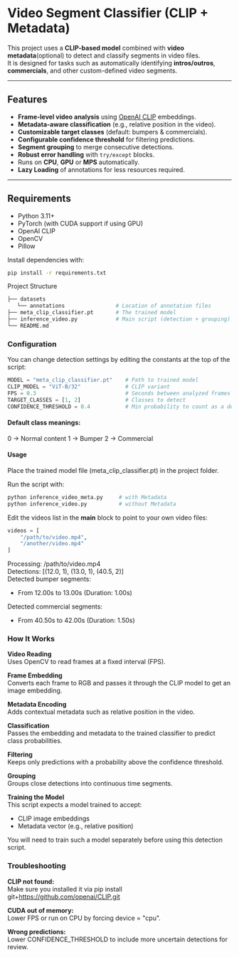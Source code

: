 # Video Segment Classifier (CLIP + Metadata)

This project uses a **CLIP-based model** combined with **video metadata**(optional) to detect and classify segments in video files.  
It is designed for tasks such as automatically identifying **intros/outros**, **commercials**, and other custom-defined video segments.

---

## Features

- **Frame-level video analysis** using [OpenAI CLIP](https://github.com/openai/CLIP) embeddings.
- **Metadata-aware classification** (e.g., relative position in the video).
- **Customizable target classes** (default: bumpers & commercials).
- **Configurable confidence threshold** for filtering predictions.
- **Segment grouping** to merge consecutive detections.
- **Robust error handling** with `try/except` blocks.
- Runs on **CPU**, **GPU** or **MPS** automatically.
- **Lazy Loading** of annotations for less resources required.

---

## Requirements

- Python 3.11+
- PyTorch (with CUDA support if using GPU)
- OpenAI CLIP
- OpenCV
- Pillow

Install dependencies with:

```bash
pip install -r requirements.txt
```
Project Structure
```bash
├── datasets
   └── annotations                # Location of annotation files
├── meta_clip_classifier.pt       # The trained model
├── inference_video.py            # Main script (detection + grouping)
└── README.md                     
```
### Configuration
You can change detection settings by editing the constants at the top of the script:

```python
MODEL = "meta_clip_classifier.pt"    # Path to trained model
CLIP_MODEL = "ViT-B/32"              # CLIP variant
FPS = 0.3                            # Seconds between analyzed frames
TARGET_CLASSES = [1, 2]              # Classes to detect
CONFIDENCE_THRESHOLD = 0.4           # Min probability to count as a detection
```
#### Default class meanings:  
0 → Normal content  1 → Bumper  2 → Commercial

#### Usage  
Place the trained model file (meta_clip_classifier.pt) in the project folder.

Run the script with:

```bash
python inference_video_meta.py     # with Metadata
python inference_video.py          # without Metadata
```
Edit the videos list in the __main__ block to point to your own video files:

```python
videos = [
    "/path/to/video.mp4",
    "/another/video.mp4"
]
```

Processing: /path/to/video.mp4  
Detections: [(12.0, 1), (13.0, 1), (40.5, 2)]   
Detected bumper segments:  
 - From 12.00s to 13.00s (Duration: 1.00s)  

Detected commercial segments:
 - From 40.50s to 42.00s (Duration: 1.50s)

### How It Works
**Video Reading**  
Uses OpenCV to read frames at a fixed interval (FPS).

**Frame Embedding**  
Converts each frame to RGB and passes it through the CLIP model to get an image embedding.

**Metadata Encoding**  
Adds contextual metadata such as relative position in the video.

**Classification**  
Passes the embedding and metadata to the trained classifier to predict class probabilities.

**Filtering**  
Keeps only predictions with a probability above the confidence threshold.

**Grouping**  
Groups close detections into continuous time segments.

**Training the Model**  
This script expects a model trained to accept:

- CLIP image embeddings
- Metadata vector (e.g., relative position)

You will need to train such a model separately before using this detection script.

### Troubleshooting  
**CLIP not found:**  
Make sure you installed it via pip install git+https://github.com/openai/CLIP.git

**CUDA out of memory:**   
Lower FPS or run on CPU by forcing device = "cpu".

**Wrong predictions:**  
Lower CONFIDENCE_THRESHOLD to include more uncertain detections for review.


